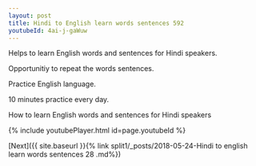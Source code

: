```yaml
---
layout: post
title: Hindi to English learn words sentences 592 
youtubeId: 4ai-j-gaWuw
---
```

 
 
Helps to learn English words and sentences for Hindi speakers.

Opportunitiy to repeat the words sentences. 

Practice English language. 
 
10 minutes practice every day. 
 
How to learn English words and sentences for Hindi speakers 
 
{% include youtubePlayer.html id=page.youtubeId %}
 
 
[Next]({{ site.baseurl }}{% link  split1/_posts/2018-05-24-Hindi to english learn words sentences 28 .md%})
 
